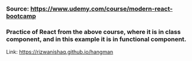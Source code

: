 ### Source: https://www.udemy.com/course/modern-react-bootcamp

### Practice of React from the above course, where it is in class component, and in this example it is in functional component.

Link: https://rizwanishaq.github.io/hangman
